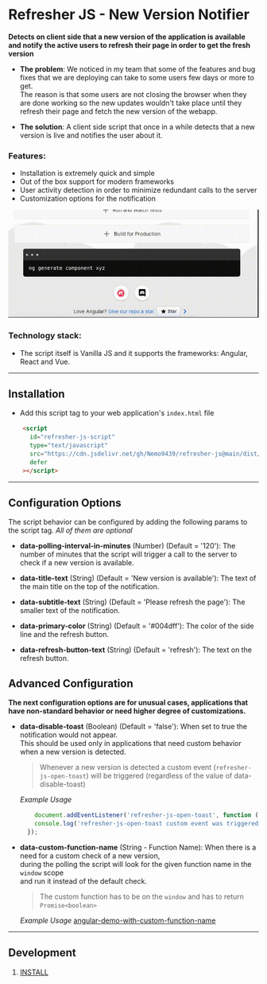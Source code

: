 # Refresher JS - New Version Notifier

**Detects on client side that a new version of the application is available
and notify the active users to refresh their page in order to get the fresh version**

  - **The problem**: 
     We noticed in my team that some of the features and bug fixes that we are deploying can take to some users few days or more to get.  
     The reason is that some users are not closing the browser when they are done working so the new updates wouldn't take place until they refresh their page
     and fetch the new version of the webapp.


  - **The solution**: 
    A client side script that once in a while detects that a new version is live and notifies the user about it.



### Features:
  - Installation is extremely quick and simple
  - Out of the box support for modern frameworks 
  - User activity detection in order to minimize redundant calls to the server
  - Customization options for the notification

![](./assets/refresher-js.gif)

### Technology stack: 
  - The script itself is Vanilla JS and it supports the frameworks: Angular, React and Vue.  

  -----------

## Installation

 - Add this script tag to your web application's `index.html` file

```html
    <script
      id="refresher-js-script"
      type="text/javascript"
      src="https://cdn.jsdelivr.net/gh/Nemo9439/refresher-js@main/dist/refresher.v1-0.min.js"
      defer
    ></script>
```

----

## Configuration Options
  The script behavior can be configured by adding the following params to the script tag.
  *All of them are optional*

  - **data-polling-interval-in-minutes** (Number) (Default = '120'):
      The number of minutes that the script will trigger a call to the server to check if a new version is available.

  - **data-title-text** (String) (Default = 'New version is available'):
      The text of the main title on the top of the notification.

  - **data-subtitle-text** (String) (Default = 'Please refresh the page'):
      The smaller text of the notification.

  - **data-primary-color** (String) (Default = '#004dff'):
      The color of the side line and the refresh button.

  - **data-refresh-button-text** (String) (Default = 'refresh'):
      The text on the refresh button.

  ## Advanced Configuration
  **The next configuration options are for unusual cases,
  applications that have non-standard behavior or need higher degree of customizations.**

  - **data-disable-toast** (Boolean) (Default = 'false'):
      When set to true the notification would not appear.  
      This should be used only in applications that need custom behavior when a new version is detected.
      
      > Whenever a new version is detected a custom event (`refresher-js-open-toast`) will be triggered (regardless of the value of data-disable-toast)

      *Example Usage*
      ``` ts
          document.addEventListener('refresher-js-open-toast', function () {
          console.log('refresher-js-open-toast custom event was triggered');
        });
      ``` 

  - **data-custom-function-name** (String - Function Name): 
      When there is a need for a custom check of a new version,  
      during the polling the script will look for the given function name in the `window` scope  
      and run it instead of the default check.  
      
      > The custom function has to be on the `window` and has to return `Promise<boolean>`

      *Example  Usage*
      [angular-demo-with-custom-function-name](/demo/angular-demo-with-custom-callback/src/index.html)

-----

## Development
1. [INSTALL](INSTALL.md)

